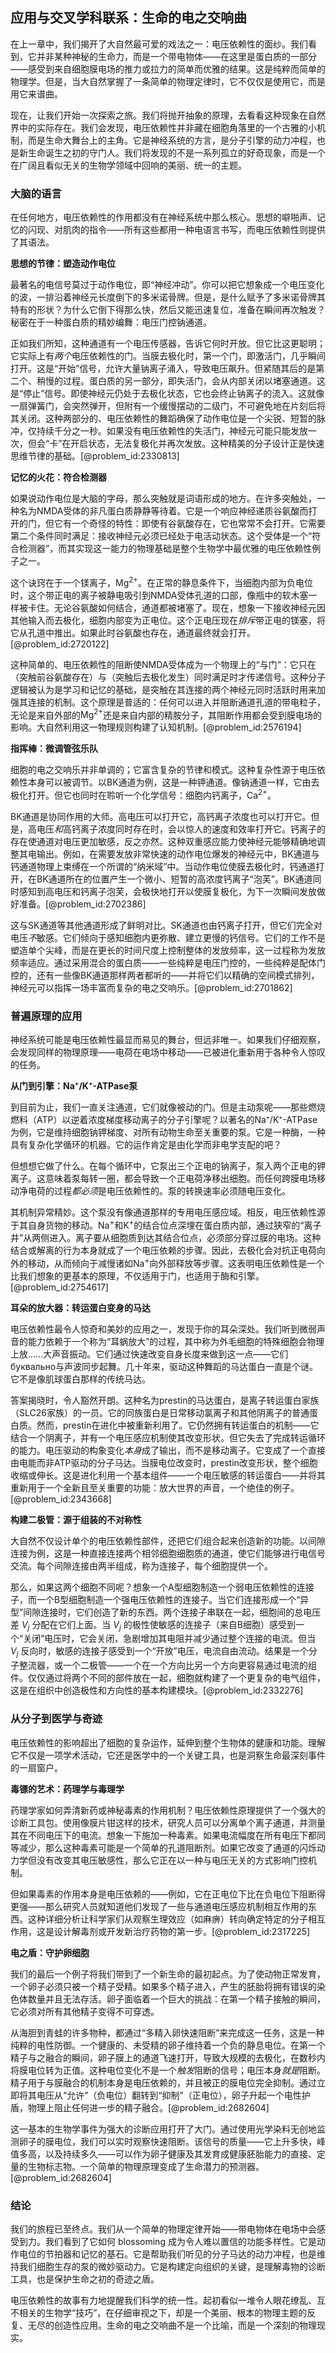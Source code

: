 ## 应用与交叉学科联系：生命的电之交响曲

在上一章中，我们揭开了大自然最可爱的戏法之一：电压依赖性的面纱。我们看到，它并非某种神秘的生命力，而是一个带电物体——在这里是蛋白质的一部分——感受到来自细胞膜电场的推力或拉力的简单而优雅的结果。这是纯粹而简单的物理学。但是，当大自然掌握了一条简单的物理定律时，它不仅仅是使用它，而是用它来谱曲。

现在，让我们开始一次探索之旅。我们将抛开抽象的原理，去看看这种现象在自然界中的实际存在。我们会发现，电压依赖性并非藏在细胞角落里的一个古雅的小机制，而是生命大舞台上的主角。它是神经系统的方言，是分子引擎的动力冲程，也是新生命诞生之初的守门人。我们将发现的不是一系列孤立的好奇现象，而是一个在广阔且看似无关的生物学领域中回响的美丽、统一的主题。

### 大脑的语言

在任何地方，电压依赖性的作用都没有在神经系统中那么核心。思想的噼啪声、记忆的闪现、对肌肉的指令——所有这些都用一种电语言书写，而电压依赖性则提供了其语法。

**思想的节律：塑造动作电位**

最著名的电信号莫过于动作电位，即“神经冲动”。你可以把它想象成一个电压变化的波，一排沿着神经元长度倒下的多米诺骨牌。但是，是什么赋予了多米诺骨牌其特有的形状？为什么它倒下得那么快，然后又能迅速复位，准备在瞬间再次触发？秘密在于一种蛋白质的精妙编舞：电压门控钠通道。

正如我们所知，这种通道有一个电压传感器，告诉它何时开放。但它比这更聪明；它实际上有*两个*电压依赖性的门。当膜去极化时，第一个门，即激活门，几乎瞬间打开。这是“开始”信号，允许大量钠离子涌入，导致电压飙升。但紧随其后的是第二个、稍慢的过程。蛋白质的另一部分，即失活门，会从内部关闭以堵塞通道。这是“停止”信号。即使神经元仍处于去极化状态，它也会终止钠离子的流入。这就像一扇弹簧门，会突然弹开，但附有一个缓慢摆动的二级门，不可避免地在片刻后将其关闭。这种两部分的、电压依赖性的舞蹈确保了动作电位是一个尖锐、短暂的脉冲，仅持续千分之一秒。如果没有电压依赖性的失活门，神经元可能只能发放一次，但会“卡”在开启状态，无法复极化并再次发放。这种精美的分子设计正是快速思维节律的基础。[@problem_id:2330813]

**记忆的火花：符合检测器**

如果说动作电位是大脑的字母，那么突触就是词语形成的地方。在许多突触处，一种名为NMDA受体的非凡蛋白质静静等待着。它是一个响应神经递质谷氨酸而打开的门，但它有一个奇怪的特性：即使有谷氨酸存在，它也常常不会打开。它需要第二个条件同时满足：接收神经元必须已经处于电活动状态。这个受体是一个“符合检测器”，而其实现这一能力的物理基础是整个生物学中最优雅的电压依赖性例子之一。

这个诀窍在于一个镁离子，$\mathrm{Mg^{2+}}$。在正常的静息条件下，当细胞内部为负电位时，这个带正电的离子被静电吸引到NMDA受体孔道的口部，像瓶中的软木塞一样被卡住。无论谷氨酸如何结合，通道都被堵塞了。现在，想象一下接收神经元因其他输入而去极化，细胞内部变为正电位。这个正电压现在*排斥*带正电的镁塞，将它从孔道中推出。如果此时谷氨酸也存在，通道最终就会打开。[@problem_id:2720122]

这种简单的、电压依赖性的阻断使NMDA受体成为一个物理上的“与门”：它只在（突触前谷氨酸存在）与（突触后去极化发生）同时满足时才传递信号。这种分子逻辑被认为是学习和记忆的基础，是突触在其连接的两个神经元同时活跃时用来加强其连接的机制。这个原理是普适的：任何可以进入并阻断通道孔道的带电粒子，无论是来自外部的$\mathrm{Mg^{2+}}$还是来自内部的精胺分子，其阻断作用都会受到膜电场的影响。大自然利用这一物理规则构建了认知机制。[@problem_id:2576194]

**指挥棒：微调管弦乐队**

细胞的电之交响乐并非单调的；它富含复杂的节律和模式。这种复杂性源于电压依赖性本身可以被调节。以BK通道为例，这是一种钾通道。像钠通道一样，它由去极化打开。但它也同时在聆听一个化学信号：细胞内钙离子，$\mathrm{Ca^{2+}}$。

BK通道是协同作用的大师。高电压可以打开它，高钙离子浓度也可以打开它。但是，高电压*和*高钙离子浓度同时存在时，会以惊人的速度和效率打开它。钙离子的存在使通道对电压更加敏感，反之亦然。这种双重感应能力使神经元能够精确地调整其电输出。例如，在需要发放非常快速的动作电位爆发的神经元中，BK通道与钙通道物理上束缚在一个所谓的“纳米域”中。当动作电位使膜去极化时，钙通道打开，在BK通道所在的位置产生一个微小、短暂的高浓度钙离子“泡芙”。BK通道同时感知到高电压和钙离子泡芙，会极快地打开以使膜复极化，为下一次瞬间发放做好准备。[@problem_id:2702386]

这与SK通道等其他通道形成了鲜明对比。SK通道也由钙离子打开，但它们完全对电压*不*敏感。它们倾向于感知细胞内更弥散、建立更慢的钙信号。它们的工作不是塑造单个尖峰，而是在更长的时间尺度上控制整体的发放频率，这一过程称为发放频率适应。通过采用混合的蛋白质——一些纯粹是电压门控的，一些纯粹是配体门控的，还有一些像BK通道那样两者都听的——并将它们以精确的空间模式排列，神经元可以指挥一场丰富而复杂的电之交响乐。[@problem_id:2701862]

### 普遍原理的应用

神经系统可能是电压依赖性最显而易见的舞台，但远非唯一。如果我们仔细观察，会发现同样的物理原理——电荷在电场中移动——已被进化重新用于各种令人惊叹的任务。

**从门到引擎：Na⁺/K⁺-ATPase泵**

到目前为止，我们一直关注通道，它们就像被动的门。但是主动泵呢——那些燃烧燃料（ATP）以逆着浓度梯度移动离子的分子引擎呢？以著名的Na⁺/K⁺-ATPase为例，它是维持细胞钠钾梯度、对所有动物生命至关重要的泵。它是一种酶，一种具有复杂化学循环的机器。它的运作肯定是由化学而非电学支配的吧？

但想想它做了什么。在每个循环中，它泵出三个正电的钠离子，泵入两个正电的钾离子。这意味着泵每转一圈，都会导致一个正电荷净移出细胞。而任何跨膜电场移动净电荷的过程*都必须*是电压依赖性的。泵的转换速率必须随电压变化。

其机制异常精妙。这个泵没有像通道那样的专用电压感应域。相反，电压依赖性源于其自身货物的移动。$\mathrm{Na^+}$和$\mathrm{K^+}$的结合位点深埋在蛋白质内部，通过狭窄的“离子井”从两侧进入。离子要从细胞质到达其结合位点，必须部分穿过膜的电场。这种结合或解离的行为本身就成了一个电压依赖的步骤。因此，去极化会对抗正电荷向外的移动，从而倾向于减慢诸如$\mathrm{Na^+}$向外部释放等步骤。这表明电压依赖性是一个比我们想象的更基本的原理，不仅适用于门，也适用于酶和引擎。[@problem_id:2754617]

**耳朵的放大器：转运蛋白变身的马达**

电压依赖性最令人惊奇和美妙的应用之一，发现于你的耳朵深处。我们听到微弱声音的能力依赖于一个称为“耳蜗放大”的过程，其中称为外毛细胞的特殊细胞会物理上放......大声音振动。它们通过快速改变自身长度来做到这一点——它们 буквально与声波同步起舞。几十年来，驱动这种舞蹈的马达蛋白一直是个谜。它不是像肌球蛋白那样的传统马达。

答案揭晓时，令人豁然开朗。这种名为prestin的马达蛋白，是离子转运蛋白家族（SLC26家族）的一员。它的同族蛋白是日常移动氯离子和其他阴离子的普通蛋白质。然而，prestin在进化中被重新利用了。它仍然拥有转运蛋白的机制——它结合一个阴离子，并有一个电压感应机制使其改变形状。但它失去了完成转运循环的能力。电压驱动的构象变化*本身*成了输出，而不是移动离子。它变成了一个直接由电能而非ATP驱动的分子马达。当膜电位改变时，prestin改变形状，整个细胞收缩或伸长。这是进化利用一个基本组件——一个电压敏感的转运蛋白——并将其重新用于一个全新且至关重要的功能：放大世界的声音，一个绝佳的例子。[@problem_id:2343668]

**构建二极管：源于组装的不对称性**

大自然不仅设计单个的电压依赖性部件，还把它们组合起来创造新的功能。以间隙连接为例，这是一种直接连接两个相邻细胞细胞质的通道，使它们能够进行电信号交流。每个间隙连接由两半组成，称为连接子，每个细胞提供一个。

那么，如果这两个细胞不同呢？想象一个A型细胞制造一个弱电压依赖性的连接子，而一个B型细胞制造一个强电压依赖性的连接子。当它们连接形成一个“异型”间隙连接时，它们创造了新的东西。两个连接子串联在一起，细胞间的总电压差 $V_j$ 分配在它们上面。当 $V_j$ 的极性使敏感的连接子（来自B细胞）感受到一个“关闭”电压时，它会关闭，急剧增加其电阻并减少通过整个连接的电流。但当 $V_j$ 反向时，敏感的连接子感受到一个“开放”电压，电流自由流动。结果是一个分子整流器，或一个二极管——一个在一个方向比另一个方向更容易通过电流的组件。仅仅通过将两个不同的部件放在一起，细胞就构建了一个更复杂的电气组件，这是在组织中创造极性和方向性的基本构建模块。[@problem_id:2332276]

### 从分子到医学与奇迹

电压依赖性的影响超出了细胞的复杂运作，延伸到整个生物体的健康和功能。理解它不仅是一项学术活动，它还是医学中的一个关键工具，也是洞察生命最深刻事件的一扇窗户。

**毒镖的艺术：药理学与毒理学**

药理学家如何弄清新药或神秘毒素的作用机制？电压依赖性原理提供了一个强大的诊断工具包。使用像膜片钳这样的技术，研究人员可以分离单个离子通道，并测量其在不同电压下的电流。想象一下施加一种毒素。如果电流幅度在所有电压下都同等减少，那么这种毒素可能是一个简单的孔道阻断剂。如果它改变了通道的闪烁动力学但没有改变其电压敏感性，那么它正在以一种与电压无关的方式影响门控机制。

但如果毒素的作用本身是电压依赖的——例如，它在正电位下比在负电位下阻断得更强——那么研究人员就知道他们发现了一些与通道电压感应机制相互作用的东西。这种详细分析让科学家们从观察生理效应（如麻痹）转向确定特定的分子相互作用，这是设计解毒剂或开发新治疗药物的第一步。[@problem_id:2317225]

**电之盾：守护卵细胞**

我们的最后一个例子将我们带到了一个新生命的最初起点。为了使动物正常发育，一个卵子必须只被一个精子受精。如果多个精子进入，产生的胚胎将拥有错误的染色体数量并且无法存活。卵子面临着一个巨大的挑战：在第一个精子接触的瞬间，它必须对所有其他精子变得不可穿透。

从海胆到青蛙的许多物种，都通过“多精入卵快速阻断”来完成这一任务，这是一种纯粹的电性防御。一个健康的、未受精的卵子维持着一个负的静息电位。在第一个精子与之融合的瞬间，卵子膜上的通道飞速打开，导致大规模的去极化，在数秒内将膜电位转为正值。这种电位变化不是一个*触发*阻断的信号；电压本身*就是*阻断。精子用于与膜融合的机制本身是电压依赖的，并且被正的膜电位完全抑制。通过立即将其电压从“允许”（负电位）翻转到“抑制”（正电位），卵子升起一个电性护盾，物理上阻止任何进一步的精子融合。[@problem_id:2682604]

这一基本的生物学事件为强大的诊断应用打开了大门。通过使用光学染料无创地监测卵子的膜电位，我们可以实时观察快速阻断。该信号的质量——它上升多快，峰值多高，以及持续多久——可以作为卵子健康及其发育成健康胚胎能力的直接、定量的生物标志物。一个简单的物理原理变成了生命潜力的预测器。[@problem_id:2682604]

### 结论

我们的旅程已至终点。我们从一个简单的物理定律开始——带电物体在电场中会感受到力。我们看到了它如何 blossoming 成为令人难以置信的功能多样性。它是动作电位的节拍器和记忆的基石。它是帮助我们听见的分子马达的动力冲程，也是维持我们细胞生存的泵的微妙驱动力。它是构建定向组织的关键，是理解毒物的诊断工具，也是保护生命之初的奇迹之盾。

电压依赖性的故事有力地提醒我们科学的统一性。起初看似一堆令人眼花缭乱、互不相关的生物学“技巧”，在仔细审视之下，却是一个美丽、根本的物理主题的反复、无尽的创造性应用。生命的电之交响曲不是一个比喻，而是一个深刻的物理现实。